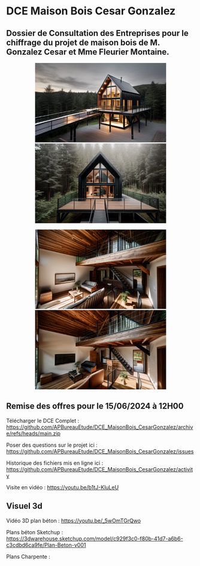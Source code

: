 # DCE Maison Bois Cesar Gonzalez
## Dossier de Consultation des Entreprises pour le chiffrage du projet de maison bois de M. Gonzalez Cesar et Mme Fleurier Montaine.

<p align="center">
  <img src="https://github.com/APBureauEtude/DCE_MaisonBois_CesarGonzalez/blob/main/Visuel/Projet%20v1.03%20%2020240511%2017h07m07s.png" width="350" title="hover text">
  <img src="https://github.com/APBureauEtude/DCE_MaisonBois_CesarGonzalez/blob/main/Visuel/Projet%20v1.03%20%2020240511%2017h18m26s.png" width="350" title="hover text">
</p>

<p align="center">
  <img src="https://github.com/APBureauEtude/DCE_MaisonBois_CesarGonzalez/blob/main/Visuel/Projet%20v1.03%20%2020240511%2017h11m39s.png" width="350" title="hover text">
  <img src="https://github.com/APBureauEtude/DCE_MaisonBois_CesarGonzalez/blob/main/Visuel/Projet%20v1.03%20%2020240511%2017h11m46s.png" width="350" title="hover text">
</p>

## Remise des offres pour le 15/06/2024 à 12H00

Télécharger le DCE Complet : 
https://github.com/APBureauEtude/DCE_MaisonBois_CesarGonzalez/archive/refs/heads/main.zip


Poser des questions sur le projet ici : 
https://github.com/APBureauEtude/DCE_MaisonBois_CesarGonzalez/issues

Historique des fichiers mis en ligne ici :
https://github.com/APBureauEtude/DCE_MaisonBois_CesarGonzalez/activity

Visite en vidéo : 
https://youtu.be/b1tJ-KluLeU

## Visuel 3d 
Vidéo 3D plan béton : https://youtu.be/_5wOmTGrQwo

Plans béton Sketchup : https://3dwarehouse.sketchup.com/model/c929f3c0-f80b-41d7-a6b6-c3cdbd6ca9fe/Plan-Beton-v001

Plans Charpente :

